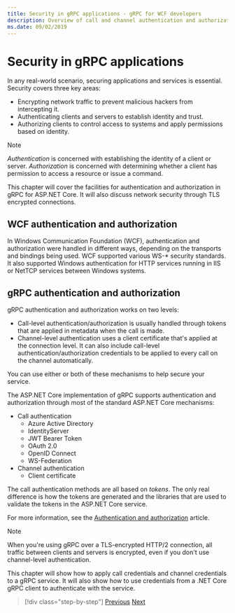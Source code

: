 ```yaml
---
title: Security in gRPC applications - gRPC for WCF developers
description: Overview of call and channel authentication and authorization in gRPC.
ms.date: 09/02/2019
---
```


# Security in gRPC applications

In any real-world scenario, securing applications and services is essential. Security covers three key areas: 

* Encrypting network traffic to prevent malicious hackers from intercepting it.
* Authenticating clients and servers to establish identity and trust.
* Authorizing clients to control access to systems and apply permissions based on identity.

> [!NOTE]
> *Authentication* is concerned with establishing the identity of a client or server. *Authorization* is concerned with determining whether a client has permission to access a resource or issue a command.

This chapter will cover the facilities for authentication and authorization in gRPC for ASP.NET Core. It will also discuss network security through TLS encrypted connections.

## WCF authentication and authorization

In Windows Communication Foundation (WCF), authentication and authorization were handled in different ways, depending on the transports and bindings being used. WCF supported various WS-\* security standards. It also supported Windows authentication for HTTP services running in IIS or NetTCP services between Windows systems.

## gRPC authentication and authorization

gRPC authentication and authorization works on two levels:

* Call-level authentication/authorization is usually handled through tokens that are applied in metadata when the call is made. 
* Channel-level authentication uses a client certificate that's applied at the connection level. It can also include call-level authentication/authorization credentials to be applied to every call on the channel automatically. 

You can use either or both of these mechanisms to help secure your service.

The ASP.NET Core implementation of gRPC supports authentication and authorization through most of the standard ASP.NET Core mechanisms:

- Call authentication
  - Azure Active Directory
  - IdentityServer
  - JWT Bearer Token
  - OAuth 2.0
  - OpenID Connect
  - WS-Federation
- Channel authentication
  - Client certificate

The call authentication methods are all based on *tokens*. The only real difference is how the tokens are generated and the libraries that are used to validate the tokens in the ASP.NET Core service.

For more information, see the [Authentication and authorization](/aspnet/core/grpc/authn-and-authz) article.

> [!NOTE]
> When you're using gRPC over a TLS-encrypted HTTP/2 connection, all traffic between clients and servers is encrypted, even if you don't use channel-level authentication.

This chapter will show how to apply call credentials and channel credentials to a gRPC service. It will also show how to use credentials from a .NET Core gRPC client to authenticate with the service.

>[!div class="step-by-step"]
>[Previous](client-libraries.md)
>[Next](call-credentials.md)
